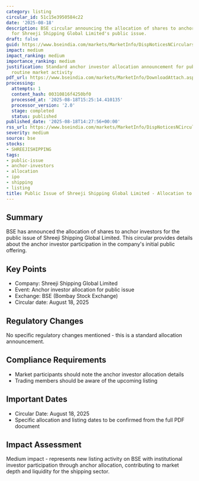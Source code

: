 ```yaml
---
category: listing
circular_id: 51c15e3950584c22
date: '2025-08-18'
description: BSE circular announcing the allocation of shares to anchor investors
  for Shreeji Shipping Global Limited's public issue.
draft: false
guid: https://www.bseindia.com/markets/MarketInfo/DispNoticesNCirculars.aspx?Noticeid={E6F1A59B-9DB3-44A9-B989-E64CDF608036}&noticeno=20250818-56&dt=08/18/2025&icount=56&totcount=56&flag=0
impact: medium
impact_ranking: medium
importance_ranking: medium
justification: Standard anchor investor allocation announcement for public issue -
  routine market activity
pdf_url: https://www.bseindia.com/markets/MarketInfo/DownloadAttach.aspx?id=20250818-56&attachedId=6b58acdc-eeee-44ed-a3dc-3981236ce7fe
processing:
  attempts: 1
  content_hash: 00310816f4250bf0
  processed_at: '2025-08-18T15:25:14.410135'
  processor_version: '2.0'
  stage: completed
  status: published
published_date: '2025-08-18T14:27:56+00:00'
rss_url: https://www.bseindia.com/markets/MarketInfo/DispNoticesNCirculars.aspx?Noticeid={E6F1A59B-9DB3-44A9-B989-E64CDF608036}&noticeno=20250818-56&dt=08/18/2025&icount=56&totcount=56&flag=0
severity: medium
source: bse
stocks:
- SHREEJISHIPPING
tags:
- public-issue
- anchor-investors
- allocation
- ipo
- shipping
- listing
title: Public Issue of Shreeji Shipping Global Limited - Allocation to Anchor Investors
---
```


## Summary

BSE has announced the allocation of shares to anchor investors for the public issue of Shreeji Shipping Global Limited. This circular provides details about the anchor investor participation in the company's initial public offering.

## Key Points

- Company: Shreeji Shipping Global Limited
- Event: Anchor investor allocation for public issue
- Exchange: BSE (Bombay Stock Exchange)
- Circular date: August 18, 2025

## Regulatory Changes

No specific regulatory changes mentioned - this is a standard allocation announcement.

## Compliance Requirements

- Market participants should note the anchor investor allocation details
- Trading members should be aware of the upcoming listing

## Important Dates

- Circular Date: August 18, 2025
- Specific allocation and listing dates to be confirmed from the full PDF document

## Impact Assessment

Medium impact - represents new listing activity on BSE with institutional investor participation through anchor allocation, contributing to market depth and liquidity for the shipping sector.